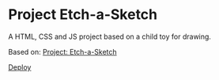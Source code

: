 # Project Etch-a-Sketch

A HTML, CSS and JS project based on a child toy for drawing.

Based on: [Project: Etch-a-Sketch](https://www.theodinproject.com/lessons/foundations-etch-a-sketch)

[Deploy](https://yagorocha99.github.io/etch-a-sketch/)

